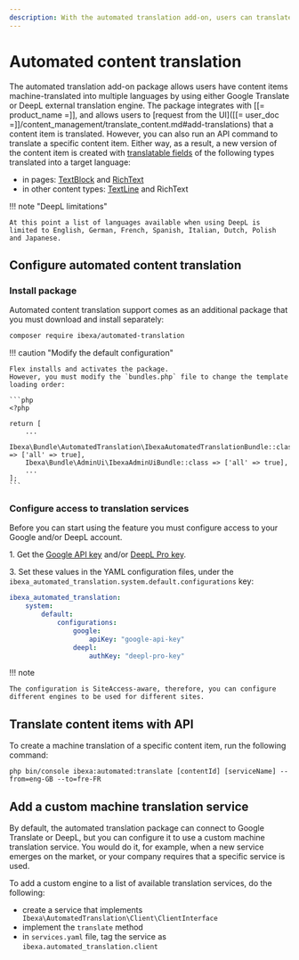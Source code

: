 ```yaml
---
description: With the automated translation add-on, users can translate content items into multiple languages with Google Translate or DeepL.
---
```


# Automated content translation

The automated translation add-on package allows users have content items machine-translated into multiple languages by using either Google Translate or DeepL external translation engine.
The package integrates with [[= product_name =]], and allows users to [request from the UI]([[= user_doc =]]/content_management/translate_content.md#add-translations) that a content item is translated.
However, you can also run an API command to translate a specific content item.
Either way, as a result, a new version of the content item is created with [translatable fields](languages.md#translatable-and-untranslatable-fields) of the following types translated into a target language:

- in pages: [TextBlock](../../content_management/field_types/field_type_reference//textblockfield.md) and [RichText](../../content_management/field_types/field_type_reference//richtextfield.md)
- in other content types: [TextLine](../../content_management/field_types/field_type_reference//textlinefield.md) and RichText

!!! note "DeepL limitations"

    At this point a list of languages available when using DeepL is limited to English, German, French, Spanish, Italian, Dutch, Polish and Japanese.

## Configure automated content translation

### Install package

Automated content translation support comes as an additional package that you must download and install separately:

```bash
composer require ibexa/automated-translation
```

!!! caution "Modify the default configuration"

    Flex installs and activates the package.
    However, you must modify the `bundles.php` file to change the template loading order:

    ```php
    <?php

    return [
        ...
        Ibexa\Bundle\AutomatedTranslation\IbexaAutomatedTranslationBundle::class => ['all' => true],
        Ibexa\Bundle\AdminUi\IbexaAdminUiBundle::class => ['all' => true],
        ...
    ];
    ```

### Configure access to translation services

Before you can start using the feature you must configure access to your Google and/or DeepL account.

1\. Get the [Google API key](https://developers.google.com/maps/documentation/javascript/get-api-key) and/or [DeepL Pro key](https://support.deepl.com/hc/en-us/articles/360020695820-API-Key-for-DeepL-s-API).

3\. Set these values in the YAML configuration files, under the `ibexa_automated_translation.system.default.configurations` key:

``` yaml
ibexa_automated_translation:
    system:
        default:
            configurations:
                google:
                    apiKey: "google-api-key"
                deepl:
                    authKey: "deepl-pro-key"
```

!!! note

    The configuration is SiteAccess-aware, therefore, you can configure different engines to be used for different sites.

## Translate content items with API

To create a machine translation of a specific content item, run the following command:

```shell
php bin/console ibexa:automated:translate [contentId] [serviceName] --from=eng-GB --to=fre-FR
```

## Add a custom machine translation service

By default, the automated translation package can connect to Google Translate or DeepL, but you can configure it to use a custom machine translation service.
You would do it, for example, when a new service emerges on the market, or your company requires that a specific service is used.

To add a custom engine to a list of available translation services, do the following:

- create a service that implements ` Ibexa\AutomatedTranslation\Client\ClientInterface`
- implement the `translate` method
- in `services.yaml` file, tag the service as `ibexa.automated_translation.client`